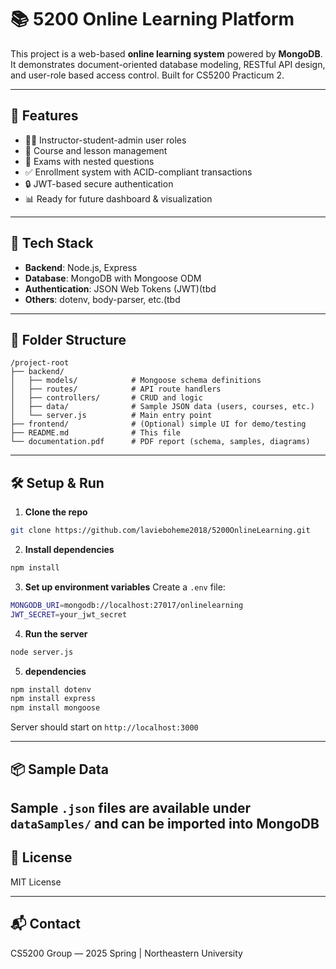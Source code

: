 # 📚 5200 Online Learning Platform

This project is a web-based **online learning system** powered by **MongoDB**. It demonstrates document-oriented database modeling, RESTful API design, and user-role based access control. Built for CS5200 Practicum 2.

---

## 🚀 Features

- 🧑‍🏫 Instructor-student-admin user roles
- 📘 Course and lesson management
- 📝 Exams with nested questions
- ✅ Enrollment system with ACID-compliant transactions
- 🔒 JWT-based secure authentication
- 📊 Ready for future dashboard & visualization

---

## 🧱 Tech Stack

- **Backend**: Node.js, Express
- **Database**: MongoDB with Mongoose ODM
- **Authentication**: JSON Web Tokens (JWT)(tbd
- **Others**: dotenv, body-parser, etc.(tbd

---

## 📁 Folder Structure

```
/project-root
├── backend/
│   ├── models/            # Mongoose schema definitions
│   ├── routes/            # API route handlers
│   ├── controllers/       # CRUD and logic
│   ├── data/              # Sample JSON data (users, courses, etc.)
│   └── server.js          # Main entry point
├── frontend/              # (Optional) simple UI for demo/testing
├── README.md              # This file
└── documentation.pdf      # PDF report (schema, samples, diagrams)
```

---

## 🛠️ Setup & Run

1. **Clone the repo**
```bash
git clone https://github.com/lavieboheme2018/5200OnlineLearning.git
```

2. **Install dependencies**
```bash
npm install
```

3. **Set up environment variables**
Create a `.env` file:
```bash
MONGODB_URI=mongodb://localhost:27017/onlinelearning
JWT_SECRET=your_jwt_secret
```

4. **Run the server**
```bash
node server.js
```

5. **dependencies**
```bash
npm install dotenv
npm install express
npm install mongoose
```

Server should start on `http://localhost:3000`

---

## 📦 Sample Data

Sample `.json` files are available under `dataSamples/` and can be imported into MongoDB 
---


## 📄 License

MIT License

---

## 📬 Contact

CS5200 Group — 2025 Spring | Northeastern University
